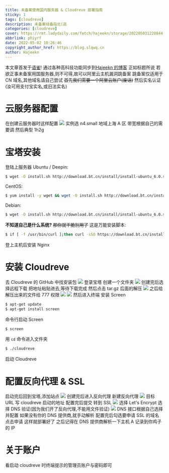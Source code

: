 ```yaml
---
title: 未备案使用国内服务器 & Cloudreve 部署指南
sticky: 1
tags: [cloudreve]
description: 未备案绕备指北(逃
categories: [cloudreve]
cover: https://rmt.ladydaily.com/fetch/hajeekn/storage/202205031220844.png
abbrlink: phiyrf
date: 2022-05-02 10:26:46
copyright_author_href: https://blog.slqwq.cn
author: Hajeekn
---
```


本文章首发于[语雀](https://www.yuque.com/ladjeek/ygg4q6)!
通过各种高科技功能同步到[Hajeekn 的博客](https://blog.slqwq.cn)
正如标题所说
若欲正事未备案用国服务器,则不可得,故可以阿里云主机漏洞跳备案
跳备案仅适用于 CN 域名,其他域名请自己尝试
~~首先我们需要一个阿里云账户(废话)~~
然后实名认证(汝可用支付宝实名,或旧法实名)

# 云服务器配置

在创建云服务器时这样配置
![](https://rmt.ladydaily.com/fetch/hajeekn/storage/202205021034784.png#crop=0&crop=0&crop=1&crop=1&id=jeN9j&originHeight=554&originWidth=1171&originalType=binary&ratio=1&rotation=0&showTitle=false&status=done&style=none&title=)
实例选 n4.small
地域上海 A 区
带宽根据自己的需要调
然后典型 1h2g

# 宝塔安装

登陆上服务器
Ubuntu / Deepin:

```bash
$ wget -O install.sh http://download.bt.cn/install/install-ubuntu_6.0.sh && sudo bash install.sh ed8484bec
```

CentOS:

```bash
$ yum install -y wget && wget -O install.sh http://download.bt.cn/install/install_6.0.sh && sh install.sh ed8484bec
```

Debian:

```bash
$ wget -O install.sh http://download.bt.cn/install/install-ubuntu_6.0.sh && bash install.sh ed8484bec
```

**不知道自己是什么系统?**
~~那你就干脆别用了~~
这是万能安装脚本:

```bash
$ if [ -f /usr/bin/curl ];then curl -sSO https://download.bt.cn/install/install_panel.sh;else wget -O install_panel.sh https://download.bt.cn/install/install_panel.sh;fi;bash install_panel.sh ed8484bec
```

登上主机后安装 Nginx

# 安装 Cloudreve

去 Cloudreve 的 GitHub 中找安装包
![](https://rmt.ladydaily.com/fetch/hajeekn/storage/202205021043200.png#crop=0&crop=0&crop=1&crop=1&id=l4mdr&originHeight=253&originWidth=1141&originalType=binary&ratio=1&rotation=0&showTitle=false&status=done&style=none&title=)
登录宝塔
创建一个文件夹
![](https://rmt.ladydaily.com/fetch/hajeekn/storage/202205021051338.png#crop=0&crop=0&crop=1&crop=1&id=zlJwp&originHeight=324&originWidth=618&originalType=binary&ratio=1&rotation=0&showTitle=false&status=done&style=none&title=)
创建完后选择远程下载
把地址粘贴进去,等待下载完成
然后点击 tar.gz 后面的解压
![](https://rmt.ladydaily.com/fetch/hajeekn/storage/202205021052056.png#crop=0&crop=0&crop=1&crop=1&id=AmzKD&originHeight=66&originWidth=1593&originalType=binary&ratio=1&rotation=0&showTitle=false&status=done&style=none&title=)
之后给解压出来的文件给 777 权限
![](https://rmt.ladydaily.com/fetch/hajeekn/storage/202205021052481.png#crop=0&crop=0&crop=1&crop=1&id=JsL3b&originHeight=53&originWidth=1581&originalType=binary&ratio=1&rotation=0&showTitle=false&status=done&style=none&title=)
![](https://rmt.ladydaily.com/fetch/hajeekn/storage/202205021052768.png#crop=0&crop=0&crop=1&crop=1&id=zZdj0&originHeight=310&originWidth=501&originalType=binary&ratio=1&rotation=0&showTitle=false&status=done&style=none&title=)
然后进入终端
安装 Screen

```bash
$ apt-get update
$ apt-get install screen
```

命令行启动 Screen

```bash
$ screen
```

用 `cd` 命令进入文件夹

```bash
$ ./cloudreve
```

启动 Cloudreve

# 配置反向代理 & SSL

启动完后回到宝塔,添加站点
![](https://rmt.ladydaily.com/fetch/hajeekn/storage/202205021052856.png#crop=0&crop=0&crop=1&crop=1&id=ewZuC&originHeight=602&originWidth=801&originalType=binary&ratio=1&rotation=0&showTitle=false&status=done&style=none&title=)
创建完后进入反向代理
新建反向代理
![](https://rmt.ladydaily.com/fetch/hajeekn/storage/202205021052690.png#crop=0&crop=0&crop=1&crop=1&id=pL5we&originHeight=535&originWidth=813&originalType=binary&ratio=1&rotation=0&showTitle=false&status=done&style=none&title=)
目标 URL 写 cloudreve 启动的地址
配置完后提交
转到 SSL
![](https://rmt.ladydaily.com/fetch/hajeekn/storage/202205021052166.png#crop=0&crop=0&crop=1&crop=1&id=VtifT&originHeight=262&originWidth=567&originalType=binary&ratio=1&rotation=0&showTitle=false&status=done&style=none&title=)
选择 Let's Encrypt
选择 DNS 验证(因为我们开了反向代理,不能用文件验证)
![](https://rmt.ladydaily.com/fetch/hajeekn/storage/202205021053253.png#crop=0&crop=0&crop=1&crop=1&id=ue0Qs&originHeight=314&originWidth=570&originalType=binary&ratio=1&rotation=0&showTitle=false&status=done&style=none&title=)
DNS 接口根据自己选择并配置
如果没有你的 DNS 提供商,就手动解析
配置完后勾选要申请 SSL 的域名
点击申请
这样就部署好了
之后记得在 DNS 提供商解析一下主机
A 记录到你鸡子的 IP

# 关于账户

看启动 cloudreve 时终端提示的管理员账户与密码即可
